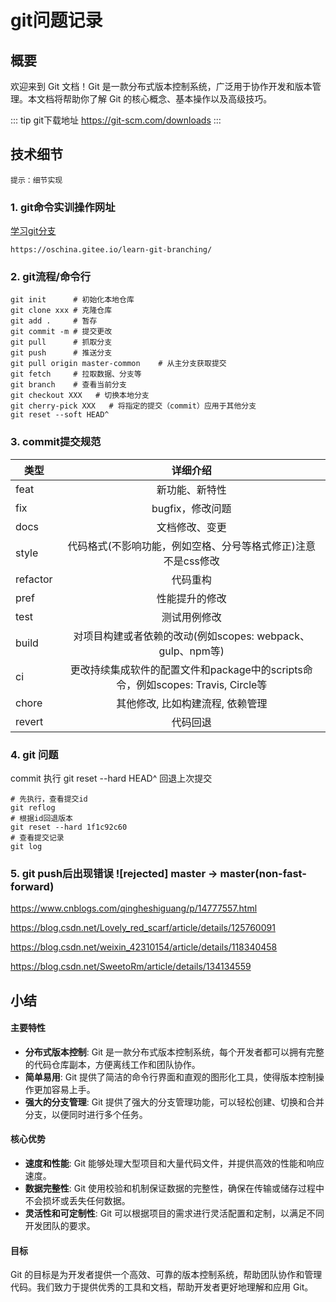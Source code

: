 # git问题记录

## 概要
欢迎来到 Git 文档！Git 是一款分布式版本控制系统，广泛用于协作开发和版本管理。本文档将帮助你了解 Git 的核心概念、基本操作以及高级技巧。

::: tip git下载地址
https://git-scm.com/downloads
:::

## 技术细节
`提示：细节实现`

### 1. git命令实训操作网址
[学习git分支](https://oschina.gitee.io/learn-git-branching/)
```shell
https://oschina.gitee.io/learn-git-branching/
```

### 2. git流程/命令行
```shell
git init      # 初始化本地仓库
git clone xxx # 克隆仓库
git add .     # 暂存
git commit -m # 提交更改
git pull      # 抓取分支
git push      # 推送分支
git pull origin master-common    # 从主分支获取提交
git fetch     # 拉取数据、分支等
git branch    # 查看当前分支
git checkout XXX   # 切换本地分支
git cherry-pick XXX   # 将指定的提交（commit）应用于其他分支
git reset --soft HEAD^
```

### 3. commit提交规范
| 类型     |   详细介绍  
| ----------- | :-------: |
|  feat |   新功能、新特性   |
|  fix  |   bugfix，修改问题   |
|  docs  |   文档修改、变更   |
|  style  |   代码格式(不影响功能，例如空格、分号等格式修正)注意不是css修改   |
|  refactor  |   代码重构   |
|  pref  |   性能提升的修改   |
|  test  |   测试用例修改   |
|  build  |   对项目构建或者依赖的改动(例如scopes: webpack、gulp、npm等)   |
|  ci  |   更改持续集成软件的配置文件和package中的scripts命令，例如scopes: Travis, Circle等   |
|  chore  |   其他修改, 比如构建流程, 依赖管理   |
|  revert  |   代码回退   |

### 4. git 问题
commit 执行 git reset --hard HEAD^  回退上次提交
```shell
# 先执行，查看提交id
git reflog
# 根据id回退版本
git reset --hard 1f1c92c60
# 查看提交记录
git log
```

### 5. git push后出现错误 ![rejected] master -> master(non-fast-forward)
https://www.cnblogs.com/qingheshiguang/p/14777557.html

https://blog.csdn.net/Lovely_red_scarf/article/details/125760091

https://blog.csdn.net/weixin_42310154/article/details/118340458

https://blog.csdn.net/SweetoRm/article/details/134134559


## 小结
#### 主要特性
- **分布式版本控制**: Git 是一款分布式版本控制系统，每个开发者都可以拥有完整的代码仓库副本，方便离线工作和团队协作。
- **简单易用**: Git 提供了简洁的命令行界面和直观的图形化工具，使得版本控制操作更加容易上手。
- **强大的分支管理**: Git 提供了强大的分支管理功能，可以轻松创建、切换和合并分支，以便同时进行多个任务。
#### 核心优势
- **速度和性能**: Git 能够处理大型项目和大量代码文件，并提供高效的性能和响应速度。
- **数据完整性**: Git 使用校验和机制保证数据的完整性，确保在传输或储存过程中不会损坏或丢失任何数据。
- **灵活性和可定制性**: Git 可以根据项目的需求进行灵活配置和定制，以满足不同开发团队的要求。
#### 目标
Git 的目标是为开发者提供一个高效、可靠的版本控制系统，帮助团队协作和管理代码。我们致力于提供优秀的工具和文档，帮助开发者更好地理解和应用 Git。
